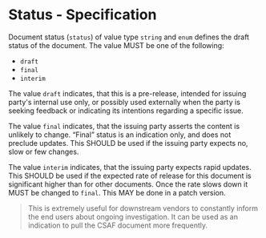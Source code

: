 # Status - Specification

Document status (`status`) of value type `string` and `enum` defines the draft status of the document.
The value MUST be one of the following:

* `draft`
* `final`
* `interim`

The value `draft` indicates, that this is a pre-release, intended for issuing party's internal use only, or possibly
used externally when the party is seeking feedback or indicating its intentions regarding a specific issue.

The value `final` indicates, that the issuing party asserts the content is unlikely to change. “Final” status is an
indication only, and does not preclude updates. This SHOULD be used if the issuing party expects no, slow or few
changes.

The value `interim` indicates, that the issuing party expects rapid updates. This SHOULD be used if the expected rate of
release for this document is significant higher than for other documents. Once the rate slows down it MUST be changed to
`final`. This MAY be done in a patch version.

> This is extremely useful for downstream vendors to constantly inform the end users about ongoing investigation. It can
> be used as an indication to pull the CSAF document more frequently.
